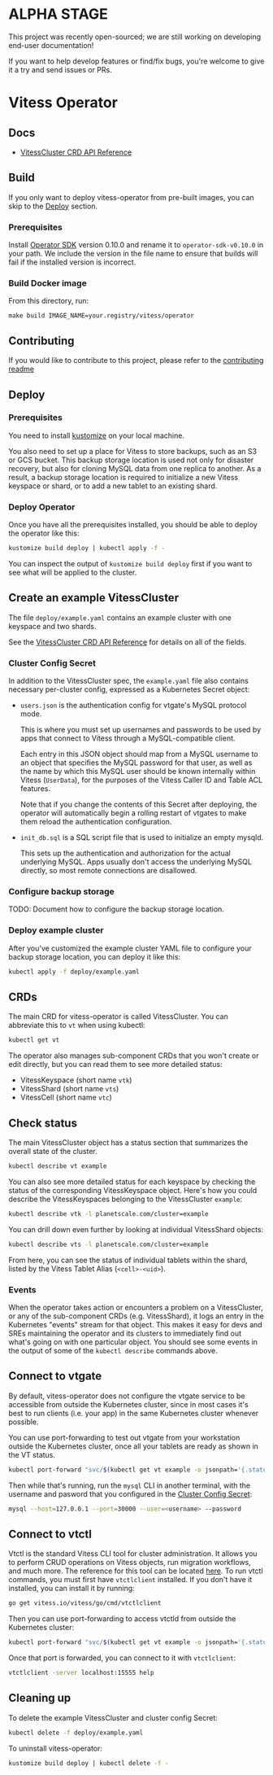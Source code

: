 # ALPHA STAGE

This project was recently open-sourced; we are still working on developing end-user documentation!  

If you want to help develop features or find/fix bugs, you're welcome to give it a try and send
issues or PRs.

# Vitess Operator

## Docs

- [VitessCluster CRD API Reference](https://vitess-operator.planetscale.dev/api/)

## Build

If you only want to deploy vitess-operator from pre-built images, you can skip to the
[Deploy](#deploy) section.

### Prerequisites

Install [Operator SDK](https://github.com/operator-framework/operator-sdk/blob/master/doc/user/install-operator-sdk.md)
version 0.10.0 and rename it to `operator-sdk-v0.10.0` in your path.
We include the version in the file name to ensure that builds will fail if the
installed version is incorrect.

### Build Docker image

From this directory, run:

```
make build IMAGE_NAME=your.registry/vitess/operator
```

## Contributing

If you would like to contribute to this project, please refer to the
[contributing readme](CONTRIBUTING.md)

## Deploy

### Prerequisites

You need to install [kustomize](https://github.com/kubernetes-sigs/kustomize)
on your local machine.

You also need to set up a place for Vitess to store backups, such as an S3 or
GCS bucket.
This backup storage location is used not only for disaster recovery, but also
for cloning MySQL data from one replica to another.
As a result, a backup storage location is required to initialize a new Vitess
keyspace or shard, or to add a new tablet to an existing shard.

### Deploy Operator

Once you have all the prerequisites installed, you should be able to deploy
the operator like this:

```sh
kustomize build deploy | kubectl apply -f -
```

You can inspect the output of `kustomize build deploy` first if you want to see
what will be applied to the cluster.

## Create an example VitessCluster

The file `deploy/example.yaml` contains an example cluster with one keyspace and
two shards.

See the [VitessCluster CRD API Reference](https://vitess-operator.planetscale.dev/api/)
for details on all of the fields.

### Cluster Config Secret

In addition to the VitessCluster spec, the `example.yaml` file also
contains necessary per-cluster config, expressed as a Kubernetes Secret object:

* `users.json` is the authentication config for vtgate's MySQL protocol mode.

  This is where you must set up usernames and passwords to be used by apps
  that connect to Vitess through a MySQL-compatible client.

  Each entry in this JSON object should map from a MySQL username to an object
  that specifies the MySQL password for that user, as well as the name by which
  this MySQL user should be known internally within Vitess (`UserData`), for
  the purposes of the Vitess Caller ID and Table ACL features.

  Note that if you change the contents of this Secret after deploying,
  the operator will automatically begin a rolling restart of vtgates to make
  them reload the authentication configuration.

* `init_db.sql` is a SQL script file that is used to initialize an empty mysqld.

  This sets up the authentication and authorization for the actual underlying MySQL.
  Apps usually don't access the underlying MySQL directly, so most remote connections
  are disallowed.

### Configure backup storage

TODO: Document how to configure the backup storage location.

### Deploy example cluster

After you've customized the example cluster YAML file to configure your backup
storage location, you can deploy it like this:

```sh
kubectl apply -f deploy/example.yaml
```

## CRDs

The main CRD for vitess-operator is called VitessCluster.
You can abbreviate this to `vt` when using kubectl:

```sh
kubectl get vt
```

The operator also manages sub-component CRDs that you won't create or edit
directly, but you can read them to see more detailed status:

* VitessKeyspace (short name `vtk`)
* VitessShard (short name `vts`)
* VitessCell (short name `vtc`)

## Check status

The main VitessCluster object has a status section that summarizes the
overall state of the cluster.

```sh
kubectl describe vt example
```

You can also see more detailed status for each keyspace by checking the status
of the corresponding VitessKeyspace object.
Here's how you could describe the VitessKeyspaces belonging to the VitessCluster
`example`:

```sh
kubectl describe vtk -l planetscale.com/cluster=example
```

You can drill down even further by looking at individual VitessShard objects:

```sh
kubectl describe vts -l planetscale.com/cluster=example
```

From here, you can see the status of individual tablets within the shard,
listed by the Vitess Tablet Alias (`<cell>-<uid>`).

### Events

When the operator takes action or encounters a problem on a VitessCluster,
or any of the sub-component CRDs (e.g. VitessShard), it logs an entry in the
Kubernetes "events" stream for that object. This makes it easy for devs and SREs
maintaining the operator and its clusters to immediately find out what's going
on with one particular object. You should see some events in the output of some
of the `kubectl describe` commands above.

## Connect to vtgate

By default, vitess-operator does not configure the vtgate service to be
accessible from outside the Kubernetes cluster, since in most cases it's best to
run clients (i.e. your app) in the same Kubernetes cluster whenever possible.

You can use port-forwarding to test out vtgate from your workstation outside the
Kubernetes cluster, once all your tablets are ready as shown in the VT status.

```sh
kubectl port-forward "svc/$(kubectl get vt example -o jsonpath='{.status.gatewayServiceName}')" 30000:3306
```

Then while that's running, run the `mysql` CLI in another terminal, with the
username and pasword that you configured in the
[Cluster Config Secret](#cluster-config-secret):

```sh
mysql --host=127.0.0.1 --port=30000 --user=<username> --password
```

## Connect to vtctl

Vtctl is the standard Vitess CLI tool for cluster administration. It allows
you to perform CRUD operations on Vitess objects, run migration workflows,
and much more. The reference for this tool can be located [here](https://vitess.io/docs/reference/vtctl/).
To run vtctl commands, you must first have `vtctlclient` installed.
If you don't have it installed, you can install it by running:

```sh
go get vitess.io/vitess/go/cmd/vtctlclient
```

Then you can use port-forwarding to access vtctld from outside the Kubernetes cluster:

```sh
kubectl port-forward "svc/$(kubectl get vt example -o jsonpath='{.status.vitessDashboard.serviceName}')" 15555:15999
```

Once that port is forwarded, you can connect to it with `vtctlclient`:

```sh
vtctlclient -server localhost:15555 help
```

## Cleaning up

To delete the example VitessCluster and cluster config Secret:

```sh
kubectl delete -f deploy/example.yaml
```

To uninstall vitess-operator:

```sh
kustomize build deploy | kubectl delete -f -
```
